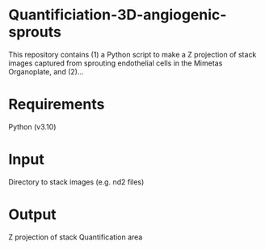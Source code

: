 # Quantificiation-3D-angiogenic-sprouts
This repository contains (1) a Python script to make a Z projection of stack images captured from sprouting endothelial cells in the Mimetas Organoplate, and (2)...

# Requirements
Python (v3.10)

# Input
Directory to stack images (e.g. nd2 files)

# Output 
Z projection of stack
Quantification area

